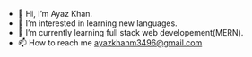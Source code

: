 - 👋 Hi, I’m Ayaz Khan.
- 👀 I’m interested in learning new languages.
- 🌱 I’m currently learning full stack web developement(MERN).
- 📫 How to reach me ayazkhanm3496@gmail.com

<!---
Ayaz-01/Ayaz-01 is a ✨ special ✨ repository because its `README.md` (this file) appears on your GitHub profile.
You can click the Preview link to take a look at your changes.
--->

